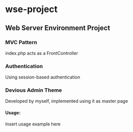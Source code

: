 # wse-project
## Web Server Environment Project

### MVC Pattern
index.php acts as a FrontController

### Authentication
Using session-based authentication 

### Devious Admin Theme
Developed by myself, implemented using it as master page

#### Usage:
Insert usage example here
